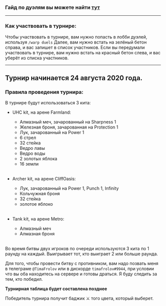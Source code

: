 ### Гайд по дуэлям вы можете найти **[тут](https://dankland.club/duels)**
***
### Как участвовать в турнире:
Чтобы участвовать в турнире, вам нужно попасть в лобби дуэлей, используя `/warp duels`
Далее, вам нужно встать на зелёный бетон справа, и вас запишет в список участников.
Если вы передумали участвовать в турнире, вам нужно встать на красный бетон слева, и вас уберёт из списка участников.
***
## Турнир начинается 24 августа 2020 года.
### Правила проведения турнира:
В турнире будут использоваться 3 кита:
* UHC kit, на арене Farmland:
  * Алмазный меч, зачарованный на Sharpness 1
  * Железная броня, зачарованная на Protection 1
  * Лук, зачарованный на Power 1
  * 6 стрел
  * 32 стейка
  * Ведро лавы
  * Ведро воды
  * 2 золотых яблока
  * 16 земли
  <br>
* Archer kit, на арене CliffOasis:
  * Лук, зачарованный на Power 1, Punch 1, Infinity
  * Кольчужная броня
  * 32 стейка
  * золотое яблоко
  <br>
  
* Tank kit, на арене Metro:
  * Алмазный меч
  * Алмазная броня
  <br>

Во время битвы двух игроков по очереди используются 3 кита по 1 раунду на каждый. Выигрывает тот, кто выиграет 2 или больше раунда.

Для того, чтобы провести битву с противником, вам надо позвать меня в телеграме `@TimaFrolov` или в дискорде `timafrolov#9944`, при условии что вы оба находитесь на сервере и готовы драться. Я буду следить за тем, кто победил.

**Турнирная таблица будет составлена позднее**

Победитель турнира получит баджик ⚔ того цвета, который выберет.
